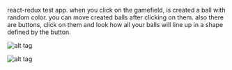 react-redux test app. when you click on the gamefield, is created a ball with random color. you can move created balls after clicking on them. 
also there are buttons, click on them and look how all your balls will line up in a shape defined by the button.

![alt tag](http://i.piccy.info/i9/4a9d40f95fd8a8837f7d00c8b235b882/1607680158/178354/1407518/Screenshot_from_2020_12_10_12_40_52.png)

![alt tag](http://i.piccy.info/i9/64f5630376963d1e7802796c35386af5/1607680469/88879/1407518/Screenshot_from_2020_12_11_11_58_37.png)
